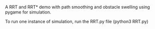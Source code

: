 A RRT and RRT* demo with path smoothing and obstacle swelling using pygame for simulation.

To run one instance of simulation, run the RRT.py file (python3 RRT.py)
